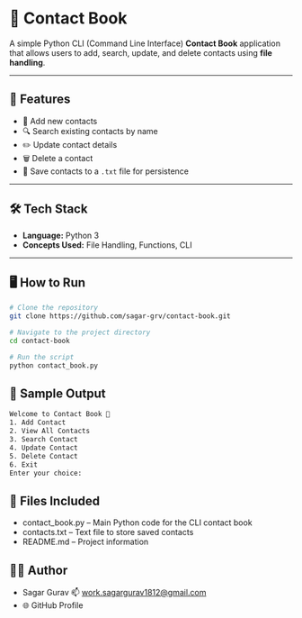 # 📒 Contact Book

A simple Python CLI (Command Line Interface) **Contact Book** application that allows users to add, search, update, and delete contacts using **file handling**.

---

## 🚀 Features

- 📇 Add new contacts
- 🔍 Search existing contacts by name
- ✏️ Update contact details
- 🗑️ Delete a contact
- 💾 Save contacts to a `.txt` file for persistence

---

## 🛠️ Tech Stack

- **Language:** Python 3
- **Concepts Used:** File Handling, Functions, CLI

---

## 🖥️ How to Run

```bash
# Clone the repository
git clone https://github.com/sagar-grv/contact-book.git

# Navigate to the project directory
cd contact-book

# Run the script
python contact_book.py

 ```


## 🧪 Sample Output

```bash
Welcome to Contact Book 📒
1. Add Contact
2. View All Contacts
3. Search Contact
4. Update Contact
5. Delete Contact
6. Exit
Enter your choice:
 ```

## 📁 Files Included
- contact_book.py – Main Python code for the CLI contact book
- contacts.txt – Text file to store saved contacts
- README.md – Project information

## 🙋‍♂️ Author
- Sagar Gurav
 📫 work.sagargurav1812@gmail.com
- 🌐 GitHub Profile




